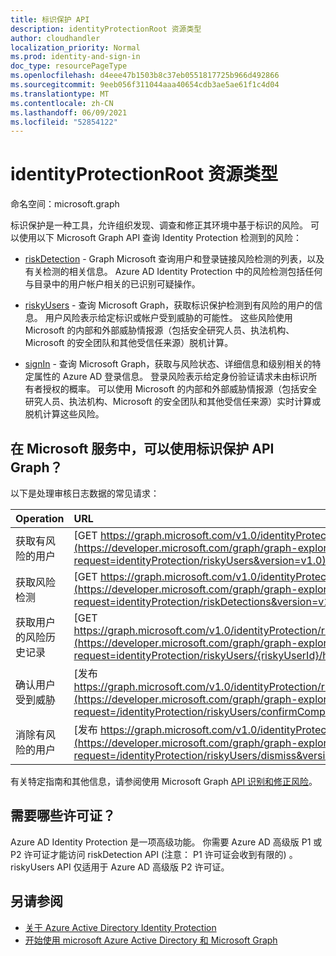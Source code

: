 ```yaml
---
title: 标识保护 API
description: identityProtectionRoot 资源类型
author: cloudhandler
localization_priority: Normal
ms.prod: identity-and-sign-in
doc_type: resourcePageType
ms.openlocfilehash: d4eee47b1503b8c37eb0551817725b966d492866
ms.sourcegitcommit: 9eeb056f311044aaa40654cdb3ae5ae61f1c4d04
ms.translationtype: MT
ms.contentlocale: zh-CN
ms.lasthandoff: 06/09/2021
ms.locfileid: "52854122"
---
```

# <a name="identityprotectionroot-resource-type"></a>identityProtectionRoot 资源类型

命名空间：microsoft.graph

标识保护是一种工具，允许组织发现、调查和修正其环境中基于标识的风险。 可以使用以下 Microsoft Graph API 查询 Identity Protection 检测到的风险： 

* [riskDetection](riskdetection.md) - Graph Microsoft 查询用户和登录链接风险检测的列表，以及有关检测的相关信息。 Azure AD Identity Protection 中的风险检测包括任何与目录中的用户帐户相关的已识别可疑操作。

* [riskyUsers](riskyuser.md) - 查询 Microsoft Graph，获取标识保护检测到有风险的用户的信息。 用户风险表示给定标识或帐户受到威胁的可能性。 这些风险使用 Microsoft 的内部和外部威胁情报源（包括安全研究人员、执法机构、Microsoft 的安全团队和其他受信任来源）脱机计算。

* [signIn](signin.md) - 查询 Microsoft Graph，获取与风险状态、详细信息和级别相关的特定属性的 Azure AD 登录信息。 登录风险表示给定身份验证请求未由标识所有者授权的概率。 可以使用 Microsoft 的内部和外部威胁情报源（包括安全研究人员、执法机构、Microsoft 的安全团队和其他受信任来源）实时计算或脱机计算这些风险。

## <a name="what-can-i-do-with-identity-protection-apis-in-microsoft-graph"></a>在 Microsoft 服务中，可以使用标识保护 API Graph？

以下是处理审核日志数据的常见请求：

Operation | URL
:----------|:----
获取有风险的用户 | [GET https://graph.microsoft.com/v1.0/identityProtection/riskyUsers](https://developer.microsoft.com/graph/graph-explorer?request=identityProtection/riskyUsers&version=v1.0)
获取风险检测 | [GET https://graph.microsoft.com/v1.0/identityProtection/riskDetections](https://developer.microsoft.com/graph/graph-explorer?request=identityProtection/riskDetections&version=v1.0)
获取用户的风险历史记录 | [GET https://graph.microsoft.com/v1.0/identityProtection/riskyUsers/{riskyUserId}/history](https://developer.microsoft.com/graph/graph-explorer?request=identityProtection/riskyUsers/{riskyUserId}/history&version=v1.0)
确认用户受到威胁 | [发布 https://graph.microsoft.com/v1.0/identityProtection/riskyUsers/confirmCompromised](https://developer.microsoft.com/graph/graph-explorer?request=/identityProtection/riskyUsers/confirmCompromised&version=v1.0)
消除有风险的用户 | [发布 https://graph.microsoft.com/v1.0/identityProtection/riskyUsers/dismiss](https://developer.microsoft.com/graph/graph-explorer?request=/identityProtection/riskyUsers/dismiss&version=v1.0)

有关特定指南和其他信息，请参阅使用 Microsoft Graph [API 识别和修正风险](/graph/tutorial-riskdetection-api)。

## <a name="what-licenses-do-i-need"></a>需要哪些许可证？

Azure AD Identity Protection 是一项高级功能。 你需要 Azure AD 高级版 P1 或 P2 许可证才能访问 riskDetection API (注意： P1 许可证会收到有限的) 。 riskyUsers API 仅适用于 Azure AD 高级版 P2 许可证。

## <a name="see-also"></a>另请参阅

* [关于 Azure Active Directory Identity Protection](/azure/active-directory/identity-protection/overview-identity-protection)
* [开始使用 microsoft Azure Active Directory 和 Microsoft Graph](/azure/active-directory/identity-protection/howto-identity-protection-graph-api)
